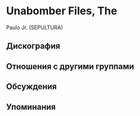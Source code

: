# Unabomber Files, The

Paulo Jr. (SEPULTURA)

## Дискография


## Отношения с другими группами


## Обсуждения


## Упоминания

